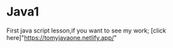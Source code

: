 # Java1
First java script lesson,if you want to see my work;
[click here]"https://tomyjavaone.netlify.app/"